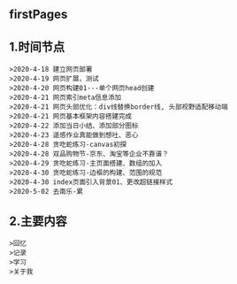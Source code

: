 ## firstPages
## 1.时间节点
	>2020-4-18 建立网页部署
	>2020-4-19 网页扩展，测试
	>2020-4-20 网页构建01---单个网页head创建
	>2020-4-21 网页索引meta信息添加
	>2020-4-21 网页头部优化：div线替换border线, 头部视野适配移动端
	>2020-4-21 网页基本框架内容搭建完成
	>2020-4-22 添加当日小结、添加部分图标
	>2020-4-23 遥感作业真能做到想吐、恶心
	>2020-4-28 贪吃蛇练习-canvas初探
	>2020-4-28 双品购物节-京东、淘宝等企业不靠谱？
	>2020-4-29 贪吃蛇练习-主页面搭建、数组的加入
	>2020-4-30 贪吃蛇练习-边框的构建、范围的规范
	>2020-4-30 index页面引入背景01、更改超链接样式
	>2020-5-02 去南乐-累
## 2.主要内容
	>回忆
	>记录
	>学习
	>关于我
